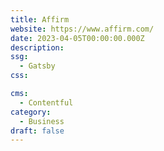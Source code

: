 ```yaml
---
title: Affirm
website: https://www.affirm.com/
date: 2023-04-05T00:00:00.000Z
description:
ssg:
  - Gatsby
css:

cms:
  - Contentful
category:
  - Business
draft: false
---
```

